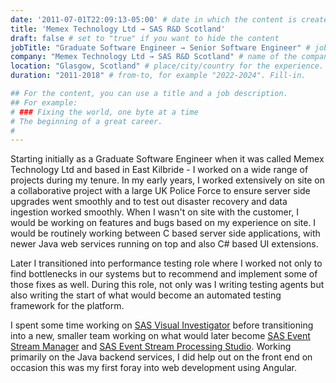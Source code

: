 ```yaml
---
date: '2011-07-01T22:09:13-05:00' # date in which the content is created - defaults to "today"
title: 'Memex Technology Ltd → SAS R&D Scotland'
draft: false # set to "true" if you want to hide the content
jobTitle: "Graduate Software Engineer → Senior Software Engineer" # job description/title. Fill-in
company: "Memex Technology Ltd → SAS R&D Scotland" # name of the company you worked for. Fill-in
location: "Glasgow, Scotland" # place/city/country for the experience. Fill-in.
duration: "2011-2018" # from-to, for example "2022-2024". Fill-in.

## For the content, you can use a title and a job description.
## For example:
# ### Fixing the world, one byte at a time
# The beginning of a great career.
#
---
```

Starting initially as a Graduate Software Engineer when it was called Memex Technology Ltd and based in East Kilbride -
I worked on a wide range of projects during my tenure. In my early years, I worked extensively on site  on a collaborative
project with a large UK Police Force to ensure server side upgrades went smoothly and to test out disaster recovery and data
ingestion worked smoothly. When I wasn't on site with the customer, I would be working on features and bugs based on my experience
on site. I would be routinely working between C based server side applications, with newer Java web services running on top and also
C# based UI extensions.

Later I transitioned into performance testing role where I worked not only to find bottlenecks in our systems but to recommend and
implement some of those fixes as well. During this role, not only was I writing testing agents but also writing the start of what
would become an automated testing framework for the platform.

I spent some time working on [SAS Visual Investigator](https://www.sas.com/en_ca/software/intelligence-analytics-visual-investigator.html)
before transitioning into a new, smaller team working on what would later become [SAS Event Stream Manager](https://www.sas.com/en_ca/software/intelligence-analytics-visual-investigator.html) and
[SAS Event Stream Processing Studio](https://documentation.sas.com/doc/en/espcdc/5.2/espstudio/titlepage.htm). Working primarily on
the Java backend services, I did help out on the front end on occasion this was my first foray into web development using Angular.
